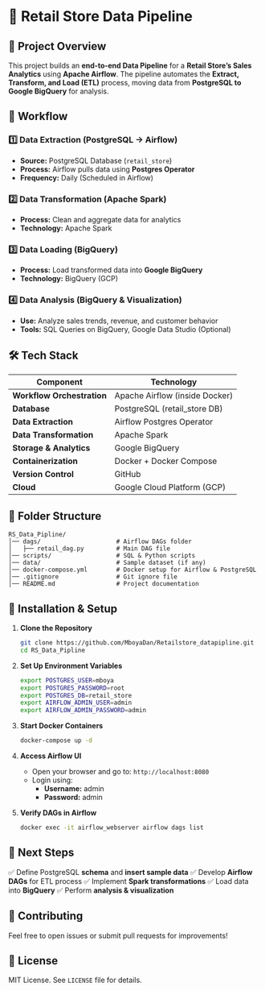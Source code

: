 # 🏪 Retail Store Data Pipeline

## 📌 Project Overview
This project builds an **end-to-end Data Pipeline** for a **Retail Store’s Sales Analytics** using **Apache Airflow**. The pipeline automates the **Extract, Transform, and Load (ETL)** process, moving data from **PostgreSQL to Google BigQuery** for analysis.

## 🚀 Workflow
### **1️⃣ Data Extraction (PostgreSQL → Airflow)**
- **Source:** PostgreSQL Database (`retail_store`)
- **Process:** Airflow pulls data using **Postgres Operator**
- **Frequency:** Daily (Scheduled in Airflow)

### **2️⃣ Data Transformation (Apache Spark)**
- **Process:** Clean and aggregate data for analytics
- **Technology:** Apache Spark

### **3️⃣ Data Loading (BigQuery)**
- **Process:** Load transformed data into **Google BigQuery**
- **Technology:** BigQuery (GCP)

### **4️⃣ Data Analysis (BigQuery & Visualization)**
- **Use:** Analyze sales trends, revenue, and customer behavior
- **Tools:** SQL Queries on BigQuery, Google Data Studio (Optional)

## 🛠 Tech Stack
| **Component**  | **Technology** |
|--------------|--------------|
| **Workflow Orchestration** | Apache Airflow (inside Docker) |
| **Database** | PostgreSQL (retail_store DB) |
| **Data Extraction** | Airflow Postgres Operator |
| **Data Transformation** | Apache Spark |
| **Storage & Analytics** | Google BigQuery |
| **Containerization** | Docker + Docker Compose |
| **Version Control** | GitHub |
| **Cloud** | Google Cloud Platform (GCP) |

## 📂 Folder Structure
```
RS_Data_Pipline/
│── dags/                     # Airflow DAGs folder
│   ├── retail_dag.py         # Main DAG file
│── scripts/                  # SQL & Python scripts
│── data/                     # Sample dataset (if any)
│── docker-compose.yml        # Docker setup for Airflow & PostgreSQL
│── .gitignore                # Git ignore file
│── README.md                 # Project documentation
```

## 📌 Installation & Setup
1. **Clone the Repository**
   ```sh
   git clone https://github.com/MboyaDan/Retailstore_datapipline.git
   cd RS_Data_Pipline
   ```

2. **Set Up Environment Variables**
   ```sh
   export POSTGRES_USER=mboya
   export POSTGRES_PASSWORD=root
   export POSTGRES_DB=retail_store
   export AIRFLOW_ADMIN_USER=admin
   export AIRFLOW_ADMIN_PASSWORD=admin
   ```

3. **Start Docker Containers**
   ```sh
   docker-compose up -d
   ```

4. **Access Airflow UI**
   - Open your browser and go to: `http://localhost:8080`
   - Login using:
     - **Username:** admin
     - **Password:** admin

5. **Verify DAGs in Airflow**
   ```sh
   docker exec -it airflow_webserver airflow dags list
   ```

## 📌 Next Steps
✅ Define PostgreSQL **schema** and **insert sample data**
✅ Develop **Airflow DAGs** for ETL process
✅ Implement **Spark transformations**
✅ Load data into **BigQuery**
✅ Perform **analysis & visualization**

## 🤝 Contributing
Feel free to open issues or submit pull requests for improvements!

## 📜 License
MIT License. See `LICENSE` file for details.


